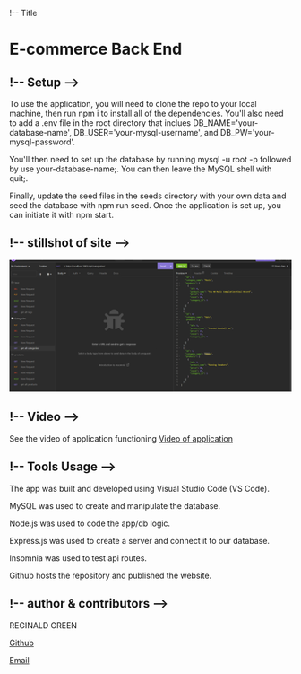 !-- Title 
# E-commerce Back End




## !-- Setup -->

To use the application, you will need to clone the repo to your local machine, then run npm i to install all of the dependencies. You'll also need to add a .env file in the root directory that inclues DB_NAME='your-database-name', DB_USER='your-mysql-username', and DB_PW='your-mysql-password'.

You'll then need to set up the database by running mysql -u root -p followed by use your-database-name;. You can then leave the MySQL shell with quit;.

Finally, update the seed files in the seeds directory with your own data and seed the database with npm run seed. Once the application is set up, you can initiate it with npm start.

## !-- stillshot of site -->

![alt text](./images/Screenshot%20(e-commerce).png)


## !-- Video --> 
See the video of application functioning 
[Video of application](https://drive.google.com/file/d/1tgRm2GEImJgwwY6AAQOBJkiPG5O_NRTL/view)




## !-- Tools Usage  -->        
The app was built and developed using Visual Studio Code (VS Code).


MySQL was used to create and manipulate the database.


Node.js was used to code the app/db logic.


Express.js was used to create a server and connect it to our database.


Insomnia was used to test api routes.


Github hosts the repository and published the website.

## !-- author & contributors -->

REGINALD GREEN

[Github](https://github.com/Greenreggie10/)

[Email](reggie.green10@yahoo.com)


